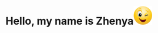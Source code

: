 <div align="center" style="display: flex; align-items: center;"><h1>Hello, my name is Zhenya<img src="i.webp" height="50" width="50"></h1></div>
